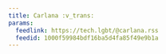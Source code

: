 ```yaml
---
title: Carlana :v_trans:​
params:
  feedlink: https://tech.lgbt/@carlana.rss
  feedid: 1000f59984bdf16ba5d4fa85f49e9b1a
---
```

